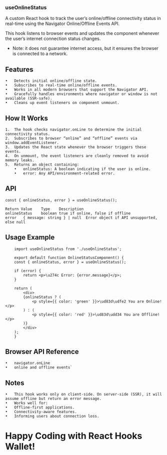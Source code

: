 ### useOnlineStatus

A custom React hook to track the user’s online/offline connectivity status in real-time using the Navigator Online/Offline Events API.

This hook listens to browser events and updates the component whenever the user’s internet connection status changes.

* Note: it does not guarantee internet access, but it ensures the browser is connected to a network.

## Features
	•	Detects initial online/offline state.
	•	Subscribes to real-time online/offline events.
	•	Works in all modern browsers that support the Navigator API.
	•	Gracefully handles environments where navigator or window is not available (SSR-safe).
	•	Cleans up event listeners on component unmount.



## How It Works
	1.	The hook checks navigator.onLine to determine the initial connectivity status.
	2.	Subscribes to browser “online” and “offline” events via window.addEventListener.
	3.	Updates the React state whenever the browser triggers these events.
	4.	On unmount, the event listeners are cleanly removed to avoid memory leaks.
	5.	Returns an object containing:
	    •	onlineStatus: A boolean indicating if the user is online.
	    •	error: Any API/environment-related error.


## API

    const { onlineStatus, error } = useOnlineStatus();

    Return Value	Type	Description
    onlineStatus	boolean	true if online, false if offline
    error	{ message: string } | null	Error object if API unsupported, else null




## Usage Example

        import useOnlineStatus from './useOnlineStatus';

        export default function OnlineStatusComponent() {
        const { onlineStatus, error } = useOnlineStatus();

        if (error) {
            return <p>\u274c Error: {error.message}</p>;
        }

        return (
            <div>
            {onlineStatus ? (
                <p style={{ color: 'green' }}>\ud83d\udfe2 You are Online!</p>
            ) : (
                <p style={{ color: 'red' }}>\ud83d\udd34 You are Offline!</p>
            )}
            </div>
        );
        }




## Browser API Reference
	•	navigator.onLine
	•	online and offline events`



## Notes
	•	This hook works only on client-side. On server-side (SSR), it will assume offline but return an error message.
	•	Works well for:
	•	Offline-first applications.
	•	Connectivity-aware features.
	•	Informing users about connection loss.


# Happy Coding with React Hooks Wallet!